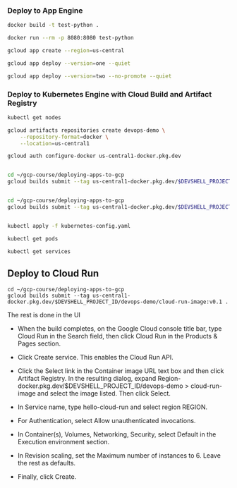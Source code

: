 ### Deploy to App Engine
```bash
docker build -t test-python .

docker run --rm -p 8080:8080 test-python

gcloud app create --region=us-central

gcloud app deploy --version=one --quiet

gcloud app deploy --version=two --no-promote --quiet
```

### Deploy to Kubernetes Engine with Cloud Build and Artifact Registry
```bash
kubectl get nodes

gcloud artifacts repositories create devops-demo \
    --repository-format=docker \
    --location=us-central1

gcloud auth configure-docker us-central1-docker.pkg.dev


cd ~/gcp-course/deploying-apps-to-gcp
gcloud builds submit --tag us-central1-docker.pkg.dev/$DEVSHELL_PROJECT_ID/devops-demo/devops-image:v0.2 .


cd ~/gcp-course/deploying-apps-to-gcp
gcloud builds submit --tag us-central1-docker.pkg.dev/$DEVSHELL_PROJECT_ID/devops-demo/devops-image:v0.2 .


kubectl apply -f kubernetes-config.yaml

kubectl get pods

kubectl get services
```

## Deploy to Cloud Run
```bsah
cd ~/gcp-course/deploying-apps-to-gcp
gcloud builds submit --tag us-central1-docker.pkg.dev/$DEVSHELL_PROJECT_ID/devops-demo/cloud-run-image:v0.1 .
```
The rest is done in the UI
- When the build completes, on the Google Cloud console title bar, type Cloud Run in the Search field, then click Cloud Run in the Products & Pages section.

- Click Create service. This enables the Cloud Run API.

- Click the Select link in the Container image URL text box and then click Artifact Registry. In the resulting dialog, expand Region-docker.pkg.dev/$DEVSHELL_PROJECT_ID/devops-demo > cloud-run-image and select the image listed. Then click Select.

- In Service name, type hello-cloud-run and select region REGION.

- For Authentication, select Allow unauthenticated invocations.

- In Container(s), Volumes, Networking, Security, select Default in the Execution environment section.

- In Revision scaling, set the Maximum number of instances to 6. Leave the rest as defaults.

- Finally, click Create.

